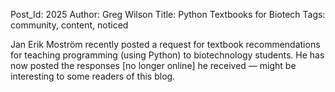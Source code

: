Post_Id: 2025
Author: Greg Wilson
Title: Python Textbooks for Biotech
Tags: community, content, noticed

<p>Jan Erik Mostr&ouml;m recently posted a request for textbook recommendations for teaching programming (using Python) to biotechnology students.  He has now posted the responses [no longer online] he received &mdash; might be interesting to some readers of this blog.</p>
